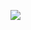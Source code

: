 ![](https://cdn.discordapp.com/attachments/1097944377109774346/1101344385762861077/fablr_logo_withtitle.png)
